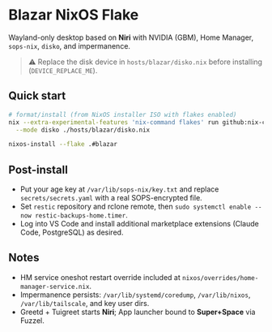 # Blazar NixOS Flake

Wayland-only desktop based on **Niri** with NVIDIA (GBM), Home Manager, `sops-nix`, `disko`, and impermanence.

> ⚠️ Replace the disk device in `hosts/blazar/disko.nix` before installing (`DEVICE_REPLACE_ME`).

## Quick start

```bash
# format/install (from NixOS installer ISO with flakes enabled)
nix --extra-experimental-features 'nix-command flakes' run github:nix-community/disko -- \
  --mode disko ./hosts/blazar/disko.nix

nixos-install --flake .#blazar
```

## Post-install
- Put your age key at `/var/lib/sops-nix/key.txt` and replace `secrets/secrets.yaml` with a real SOPS-encrypted file.
- Set `restic` repository and rclone remote, then `sudo systemctl enable --now restic-backups-home.timer`.
- Log into VS Code and install additional marketplace extensions (Claude Code, PostgreSQL) as desired.

## Notes
- HM service oneshot restart override included at `nixos/overrides/home-manager-service.nix`.
- Impermanence persists: `/var/lib/systemd/coredump`, `/var/lib/nixos`, `/var/lib/tailscale`, and key user dirs.
- Greetd + Tuigreet starts **Niri**; App launcher bound to **Super+Space** via Fuzzel.
```


